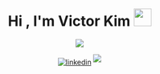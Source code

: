 <link href="style.css" rel="stylesheet"></link>

<h1 align="center"><b>Hi , I'm Victor Kim </b><img src="https://media.giphy.com/media/hvRJCLFzcasrR4ia7z/giphy.gif" width="35"></h1>

<p align="center">
  <a href="https://github.com/DenverCoder1/readme-typing-svg"><img src="https://readme-typing-svg.herokuapp.com?font=Time+New+Roman&color=cyan&size=25&center=true&vCenter=true&width=600&height=100&lines=Full+Stack+Software+Engineer;"></a>
</p>

<div align='center'>

<ul style="list-style-type: none; padding: 0; margin: 0;">
  <li style="display: inline-block;">
    <a href="https://linkedin.com/in/vskimjr" target="_blank">
      <img src="https://img.shields.io/badge/linkedin:  vskimjr-%2300acee.svg?color=405DE6&style=for-the-badge&logo=linkedin&logoColor=white" alt="linkedin" style="margin-bottom: 5px;"/>
    </a>
  </li>
  <li style="display: inline-block;">
    <a href="mailto:vskimjr@gmail.com" target="_blank">
      <img src="https://img.shields.io/badge/gmail:  vskimjr-%23EA4335.svg?style=for-the-badge&logo=gmail&logoColor=white" t="mail" style="margin-bottom: 5px;" />
    </a>
  </li>
</ul>


</div>
